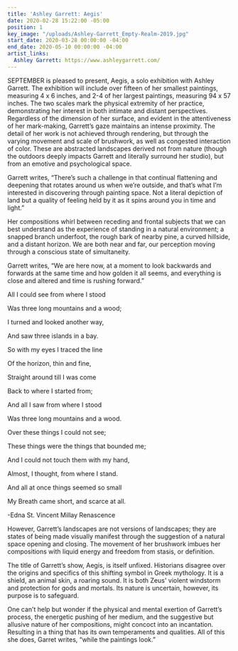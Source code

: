 ```yaml
---
title: 'Ashley Garrett: Aegis'
date: 2020-02-28 15:22:00 -05:00
position: 1
key_image: "/uploads/Ashley-Garrett_Empty-Realm-2019.jpg"
start_date: 2020-03-28 00:00:00 -04:00
end_date: 2020-05-10 00:00:00 -04:00
artist_links:
  Ashley Garrett: https://www.ashleygarrett.com/
---
```


SEPTEMBER is pleased to present, Aegis, a solo exhibition with Ashley Garrett. The exhibition will include over fifteen of her smallest paintings, measuring 4 x 6 inches, and 2-4 of her largest paintings, measuring 94 x 57 inches. The two scales mark the physical extremity of her practice, demonstrating her interest in both intimate and distant perspectives. Regardless of the dimension of her surface, and evident in the attentiveness of her mark-making, Garrett’s gaze maintains an intense proximity. The detail of her work is not achieved through rendering, but through the varying movement and scale of brushwork, as well as congested interaction of color. These are abstracted landscapes derived not from nature (though the outdoors deeply impacts Garrett and literally surround her studio), but from an emotive and psychological space. 

Garrett writes, “There’s such a challenge in that continual flattening and deepening that rotates around us when we’re outside, and that’s what I’m interested in discovering through painting space. Not a literal depiction of land but a quality of feeling held by it as it spins around you in time and light.”

Her compositions whirl between receding and frontal subjects that we can best understand as the experience of standing in a natural environment; a snapped branch underfoot, the rough bark of nearby pine, a curved hillside, and a distant horizon. We are both near and far, our perception moving through a conscious state of simultaneity. 

Garrett writes, “We are here now, at a moment to look backwards and forwards at the same time and how golden it all seems, and everything is close and altered and time is rushing forward.”


All I could see from where I stood 

Was three long mountains and a wood;

I turned and looked another way,

And saw three islands in a bay.

So with my eyes I traced the line

Of the horizon, thin and fine,

Straight around till I was come

Back to where I started from;

And all I saw from where I stood

Was three long mountains and a wood.

Over these things I could not see;

These things were the things that bounded me;

And I could not touch them with my hand,

Almost, I thought, from where I stand.

And all at once things seemed so small

My Breath came short, and scarce at all.

-Edna St. Vincent Millay
Renascence

However, Garrett’s landscapes are not versions of landscapes; they are states of being made visually manifest through the suggestion of a natural space opening and closing. The movement of her brushwork imbues her compositions with liquid energy and freedom from stasis, or definition. 

The title of Garrett’s show, Aegis, is itself unfixed. Historians disagree over the origins and specifics of this shifting symbol in Greek mythology. It is a shield, an animal skin, a roaring sound. It is both Zeus' violent windstorm and protection for gods and mortals. Its nature is uncertain, however, its purpose is to safeguard. 

One can’t help but wonder if the physical and mental exertion of Garrett’s process, the energetic pushing of her medium, and the suggestive but allusive nature of her compositions, might concoct into an incantation. Resulting in a thing that has its own temperaments and qualities. All of this she does, Garret writes, “while the paintings look.”